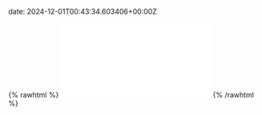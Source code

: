 date: 2024-12-01T00:43:34.603406+00:00Z


{% rawhtml %}
<embed src="./hidewall.io-http.html" type="text/html">
{% /rawhtml %}